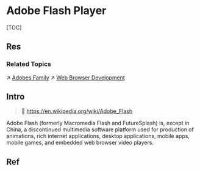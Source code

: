 # Adobe Flash Player

[TOC]



## Res
### Related Topics
↗ [Adobes Family](../../../../../🔑%20CS%20Core/Generic%20Software%20Tools%20&%20Projects/Photography%20&%20Graphics%20&%20Animation/Adobes%20Family.md)
↗ [Web Browser Development](../../../Desktop%20&%20Monolithic%20Application%20Development/🤠%20Web%20Browser%20Development/Web%20Browser%20Development.md)



## Intro
> 🔗 https://en.wikipedia.org/wiki/Adobe_Flash

Adobe Flash (formerly Macromedia Flash and FutureSplash) is, except in China, a discontinued multimedia software platform used for production of animations, rich internet applications, desktop applications, mobile apps, mobile games, and embedded web browser video players.



## Ref
[Adobe Flash]: https://en.wikipedia.org/wiki/Adobe_Flash